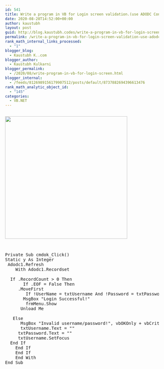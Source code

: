 ```yaml
---
id: 541
title: Write a program in VB for Login screen validation.(use ADODC Control)
date: 2020-08-28T14:52:00+00:00
author: kaustubh
layout: post
guid: http://blog.kaustubh.codes/write-a-program-in-vb-for-login-screen-validation-use-adodc-control/
permalink: /write-a-program-in-vb-for-login-screen-validation-use-adodc-control/
rank_math_internal_links_processed:
  - "1"
blogger_blog:
  - Kaustubh K..com
blogger_author:
  - Kaustubh Kulkarni
blogger_permalink:
  - /2020/08/write-program-in-vb-for-login-screen.html
blogger_internal:
  - /feeds/8126989156179907512/posts/default/8737882694396613476
rank_math_analytic_object_id:
  - "145"
categories:
  - VB.NET
---
```

<div style="clear: both;">
  <a href="https://1.bp.blogspot.com/-YnfOMnS5bjw/X0kaBOpuYdI/AAAAAAAAfhE/Ca-tRJoqtt4vRZ5UPN5aYm1hNCqd6bEIQCLcBGAsYHQ/s316/1.png" style="display: block; padding: 1em 0; text-align: none;"><img alt="" border="0" width="400" data-original-height="230" data-original-width="316" src="https://1.bp.blogspot.com/-YnfOMnS5bjw/X0kaBOpuYdI/AAAAAAAAfhE/Ca-tRJoqtt4vRZ5UPN5aYm1hNCqd6bEIQCLcBGAsYHQ/s400/1.png" /></a>
</div>

<pre><br />Private Sub cmdok_Click()<br />Static y As Integer<br /> Adodc1.Refresh<br />	With Adodc1.Recordset<br />	<br />	If .RecordCount > 0 Then<br />		 If .EOF = False Then<br />		.MoveFirst<br />		If !UserName = txtUsername And !Password = txtPassword Then<br />		MsgBox "Login Successful!"<br />		frmMenu.Show<br />		Unload Me<br /><br />	Else<br />		MsgBox "Invalid username/password!", vbOKOnly + vbCritical, "Access denied!"<br />		txtUsername.Text = ""<br />		txtPassword.Text = ""<br />		txtUsername.SetFocus<br />	End If<br />	End If<br />	End If<br />	End With<br />End Sub<br /><br /><br /><br /><br /><br /><br /><br /><br /></pre>